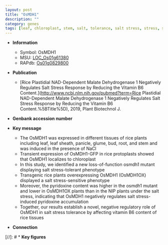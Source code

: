 ```yaml
---
layout: post
title: "OsMDH1"
description: ""
category: genes
tags: [leaf, chloroplast, stem, salt, tolerance, salt stress, stress, stress tolerance]
---
```


* **Information**  
    + Symbol: OsMDH1  
    + MSU: [LOC_Os01g61380](http://rice.plantbiology.msu.edu/cgi-bin/ORF_infopage.cgi?orf=LOC_Os01g61380)  
    + RAPdb: [Os01g0829800](http://rapdb.dna.affrc.go.jp/viewer/gbrowse_details/irgsp1?name=Os01g0829800)  

* **Publication**  
    + [Rice Plastidial NAD-Dependent Malate Dehydrogenase 1 Negatively Regulates Salt Stress Response by Reducing the Vitamin B6 Content.](http://www.ncbi.nlm.nih.gov/pubmed?term=Rice Plastidial NAD-Dependent Malate Dehydrogenase 1 Negatively Regulates Salt Stress Response by Reducing the Vitamin B6 Content.%5BTitle%5D), 2019, Plant Biotechnol J.

* **Genbank accession number**  

* **Key message**  
    + The OsMDH1 was expressed in different tissues of rice plants including leaf, leaf sheath, panicle, glume, bud, root, and stem and was induced in the presence of NaCl
    + Transient expression of OsMDH1-GFP in rice protoplasts showed that OsMDH1 localizes to chloroplast
    + In this study, we identified a new loss-of-function osmdh1 mutant displaying salt stress-tolerant phenotype
    + Transgenic rice plants overexpressing OsMDH1 (OsMDH1OX) displayed a salt stress-sensitive phenotype
    + Moreover, the pyridoxine content was higher in the osmdh1 mutant and lower in OsMDH1OX plants than in the NIP plants under the salt stress, indicating that OsMDH1 negatively regulates salt stress-induced pyridoxine accumulation
    + Together, our results establish a novel, negative regulatory role of OsMDH1 in salt stress tolerance by affecting vitamin B6 content of rice tissues

* **Connection**  

[//]: # * **Key figures**  


